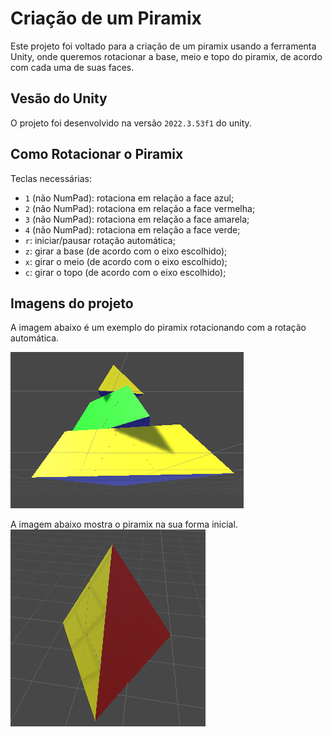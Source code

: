 # Criação de um Piramix

Este projeto foi voltado para a criação de um piramix usando a ferramenta Unity, onde queremos rotacionar
a base, meio e topo do piramix, de acordo com cada uma de suas faces.

## Vesão do Unity

O projeto foi desenvolvido na versão `2022.3.53f1` do unity.

## Como Rotacionar o Piramix

Teclas necessárias:

- `1` (não NumPad): rotaciona em relação a face azul;
- `2` (não NumPad): rotaciona em relação a face vermelha;
- `3` (não NumPad): rotaciona em relação a face amarela;
- `4` (não NumPad): rotaciona em relação a face verde;
- `r`: iniciar/pausar rotação automática;
- `z`: girar a base (de acordo com o eixo escolhido);
- `x`: girar o meio (de acordo com o eixo escolhido);
- `c`: girar o topo (de acordo com o eixo escolhido);

## Imagens do projeto

A imagem abaixo é um exemplo do piramix rotacionando com a rotação automática.

![tetra rotacionando](./ReadMeImages/tetra_1.png)

A imagem abaixo mostra o piramix na sua forma inicial.
![tetra parado](./ReadMeImages/tetra-face-red-yellow.png)
